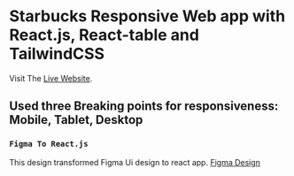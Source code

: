 # Starbucks Responsive Web app with React.js, React-table and TailwindCSS

Visit The [Live Website](https://starbucks-algo.netlify.app/).

## Used three Breaking points for responsiveness: Mobile, Tablet, Desktop

### `Figma To React.js`

This design transformed Figma Ui design to react app.
[Figma Design](https://www.figma.com/file/YKcmp4J9wQroodBXkuAiv5/Starbucks-Challenge?node-id=0%3A1)
